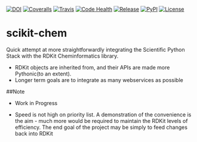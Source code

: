 [![DOI](https://zenodo.org/badge/4513/richlewis42/scikit-chem.svg?style=flat-square)](http://dx.doi.org/10.5281/zenodo.15919)
[![Coveralls](https://img.shields.io/coveralls/richlewis42/scikit-chem.svg?style=flat-square)](https://coveralls.io/r/richlewis42/scikit-chem)
[![Travis](https://img.shields.io/travis/richlewis42/scikit-chem.svg?style=flat-square)](https://travis-ci.org/richlewis42/scikit-chem)
[![Code Health](https://landscape.io/github/richlewis42/scikit-chem/master/landscape.svg?style=flat-square)](https://landscape.io/github/richlewis42/scikit-chem/master)
[![Release](https://img.shields.io/pypi/v/scikit-chem.svg)](https://github.com/richlewis42/scikit-chem/releases)
[![PyPI](https://img.shields.io/pypi/dm/scikit-chem.svg?style=flat-square)](https://pypi.python.org/pypi/scikit-chem)
[![License](https://img.shields.io/badge/License-BSD-blue.svg?style=flat-square)](https://github.com/richlewis42/scikit-chem/blob/master/LICENSE)

# scikit-chem

Quick attempt at more straightforwardly integrating the Scientific Python Stack with the RDKit Cheminformatics library.

- RDKit objects are inherited from, and their APIs are made more Pythonic(to an extent).
- Longer term goals are to integrate as many webservices as possible

##Note

- Work in Progress

- Speed is not high on priority list. A demonstration of the convenience is the aim - much more would be required to maintain the RDKit levels of efficiency.  The end goal of the project may be simply to feed changes back into RDKit
